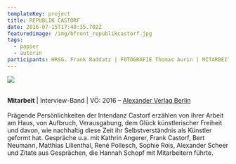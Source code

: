 ```yaml
---
templateKey: project
title: REPUBLIK CASTORF
date: 2016-07-15T17:40:35.702Z
featuredimage: /img/bfront_republikcastorf.jpg
tags:
  - papier
  - autorin
participants: HRSG. Frank Raddatz | FOTOGRAFIE Thomas Aurin | MITARBEIT Hannah Schopf
---
```

![](/img/republik-castorf.jpg)

\
**Mitarbeit** | Interview-Band | VÖ: 2016 – [Alexander Verlag Berlin](https://www.alexander-verlag.com/programm/titel/364-republik-castorf.html)\
\
Prägende Persönlichkeiten der Intendanz Castorf erzählen von ihrer Arbeit am Haus, von Aufbruch, Verausgabung, dem Glück künstlerischer Freiheit und davon, wie nachhaltig diese Zeit ihr Selbstverständnis als Künstler geformt hat. Gespräche u.a. mit Kathrin Angerer, Frank Castorf, Bert Neumann, Matthias Lilienthal, René Pollesch, Sophie Rois, Alexander Scheer und Zitate aus Gesprächen, die Hannah Schopf mit Mitarbeitern führte.
